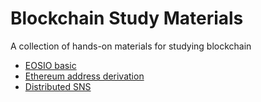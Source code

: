 # Blockchain Study Materials

A collection of hands-on materials for studying blockchain

* [EOSIO basic](../../tree/eosio-introduction)
* [Ethereum address derivation](../../tree/wallet-practice)
* [Distributed SNS](../../tree/distributed-sns)
